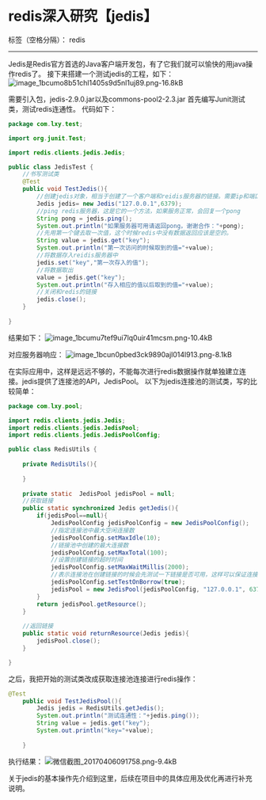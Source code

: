 # redis深入研究【jedis】

标签（空格分隔）： redis

---

Jedis是Redis官方首选的Java客户端开发包，有了它我们就可以愉快的用java操作redis了。
接下来搭建一个测试jedis的工程，如下：
![image_1bcumo8b51chl1405s9d5nl1uj89.png-16.8kB][1]


需要引入包，jedis-2.9.0.jar以及commons-pool2-2.3.jar
首先编写Junit测试类，测试redis连通性。
代码如下：
```java
package com.lxy.test;

import org.junit.Test;

import redis.clients.jedis.Jedis;

public class JedisTest {
    //书写测试类
    @Test
    public void TestJedis(){
        //创建jedis对象，相当于创建了一个客户端和reidis服务器的链接。需要ip和端口号，IP就是安装有redis服务的linux服务器的地址，端口号默认为6379
        Jedis jedis= new Jedis("127.0.0.1",6379);
        //ping redis服务器，这是它的一个方法，如果服务正常，会回复一个pong
        String pong = jedis.ping();
        System.out.println("如果服务器可用请返回pong，谢谢合作："+pong);
        //先用第一个键去取一次值，这个时候redis中没有数据返回应该是空的。
        String value = jedis.get("key");
        System.out.println("第一次访问的时候取到的值="+value);
        //将数据存入reidis服务器中
        jedis.set("key","第一次存入的值");
        //将数据取出
        value = jedis.get("key");
        System.out.println("存入相应的值以后取到的值="+value);
        //关闭和redis的链接
        jedis.close();
    }
    
}
```
结果如下：
![image_1bcumu7tef9ui7lq0uir41mcsm.png-10.4kB][2]


对应服务器响应：
![image_1bcun0pbed3ck9890ajl014l913.png-8.1kB][3]


在实际应用中，这样是远远不够的，不能每次进行redis数据操作就单独建立连接。jedis提供了连接池的API，JedisPool。
以下为jedis连接池的测试类，写的比较简单：
```java
package com.lxy.pool;

import redis.clients.jedis.Jedis;
import redis.clients.jedis.JedisPool;
import redis.clients.jedis.JedisPoolConfig;

public class RedisUtils {
    
    private RedisUtils(){
    
    }
    
    private static  JedisPool jedisPool = null;
    //获取链接
    public static synchronized Jedis getJedis(){
        if(jedisPool==null){
            JedisPoolConfig jedisPoolConfig = new JedisPoolConfig();
            //指定连接池中最大空闲连接数
            jedisPoolConfig.setMaxIdle(10);
            //链接池中创建的最大连接数
            jedisPoolConfig.setMaxTotal(100);
            //设置创建链接的超时时间
            jedisPoolConfig.setMaxWaitMillis(2000);
            //表示连接池在创建链接的时候会先测试一下链接是否可用，这样可以保证连接池中的链接都可用的。
            jedisPoolConfig.setTestOnBorrow(true);
            jedisPool = new JedisPool(jedisPoolConfig, "127.0.0.1", 6379);
        }
        return jedisPool.getResource();
    }
    
    //返回链接
    public static void returnResource(Jedis jedis){
        jedisPool.close();
    }

}
```
之后，我把开始的测试类改成获取连接池连接进行redis操作：
```java
@Test
    public void TestJedisPool(){
    	Jedis jedis = RedisUtils.getJedis();
    	System.out.println("测试连通性："+jedis.ping());
    	String value = jedis.get("key");
    	System.out.println("key="+value);
    	
    }
```
执行结果：
![微信截图_20170406091758.png-9.4kB][4]

关于jedis的基本操作先介绍到这里，后续在项目中的具体应用及优化再进行补充说明。


  [1]: http://static.zybuluo.com/coldxiangyu/zhmdcwnc3lthm0br6chxyq5j/image_1bcumo8b51chl1405s9d5nl1uj89.png
  [2]: http://static.zybuluo.com/coldxiangyu/akmm8febtfw0b8slt2o4m0ey/image_1bcumu7tef9ui7lq0uir41mcsm.png
  [3]: http://static.zybuluo.com/coldxiangyu/3nabdpwqp8xkw4w8bkzso31b/image_1bcun0pbed3ck9890ajl014l913.png
  [4]: http://static.zybuluo.com/coldxiangyu/4g237yq29vuj8561r30zzpt6/%E5%BE%AE%E4%BF%A1%E6%88%AA%E5%9B%BE_20170406091758.png
